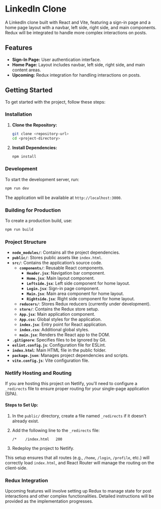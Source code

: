 # LinkedIn Clone

A LinkedIn clone built with React and Vite, featuring a sign-in page and a home page layout with a navbar, left side, right side, and main components. Redux will be integrated to handle more complex interactions on posts.

## Features

- **Sign-In Page:** User authentication interface.
- **Home Page:** Layout includes navbar, left side, right side, and main content areas.
- **Upcoming:** Redux integration for handling interactions on posts.

## Getting Started

To get started with the project, follow these steps:

### Installation

1. **Clone the Repository:**
   ```bash
   git clone <repository-url>
   cd <project-directory>
   ```

2. **Install Dependencies:**
   ```bash
   npm install
   ```

### Development

To start the development server, run:
```bash
npm run dev
```

The application will be available at `http://localhost:3000`.

### Building for Production

To create a production build, use:
```bash
npm run build
```

### Project Structure

- **`node_modules/`**: Contains all the project dependencies.
- **`public/`**: Stores public assets like `index.html`.
- **`src/`**: Contains the application’s source code.
  - **`components/`**: Reusable React components.
    - **`Header.jsx`**: Navigation bar component.
    - **`Home.jsx`**: Main layout component.
    - **`Leftside.jsx`**: Left side component for home layout.
    - **`Login.jsx`**: Sign-in page component.
    - **`Main.jsx`**: Main area component for home layout.
    - **`Rightside.jsx`**: Right side component for home layout.
  - **`reducers/`**: Stores Redux reducers (currently under development).
  - **`store/`**: Contains the Redux store setup.
  - **`App.jsx`**: Main application component.
  - **`App.css`**: Global styles for the application.
  - **`index.jsx`**: Entry point for React application.
  - **`index.css`**: Additional global styles.
  - **`main.jsx`**: Renders the React app to the DOM.
- **`.gitignore`**: Specifies files to be ignored by Git.
- **`eslint.config.js`**: Configuration file for ESLint.
- **`index.html`**: Main HTML file in the public folder.
- **`package.json`**: Manages project dependencies and scripts.
- **`vite.config.js`**: Vite configuration file.

### Netlify Hosting and Routing

If you are hosting this project on Netlify, you'll need to configure a `_redirects` file to ensure proper routing for your single-page application (SPA).

#### Steps to Set Up:

1. In the `public/` directory, create a file named `_redirects` if it doesn't already exist.
   
2. Add the following line to the `_redirects` file:

   ```plaintext
   /*    /index.html   200
   ```

3. Redeploy the project to Netlify.

This setup ensures that all routes (e.g., `/home`, `/login`, `/profile`, etc.) will correctly load `index.html`, and React Router will manage the routing on the client-side.

### Redux Integration

Upcoming features will involve setting up Redux to manage state for post interactions and other complex functionalities. Detailed instructions will be provided as the implementation progresses.